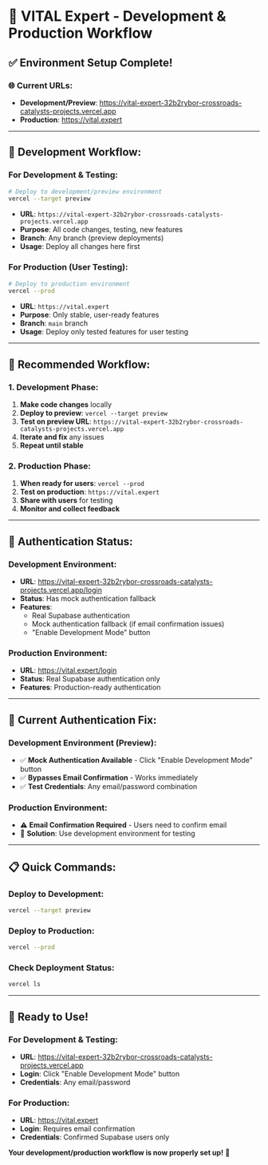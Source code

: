 # 🚀 VITAL Expert - Development & Production Workflow

## ✅ **Environment Setup Complete!**

### **🌐 Current URLs:**
- **Development/Preview**: https://vital-expert-32b2rybor-crossroads-catalysts-projects.vercel.app
- **Production**: https://vital.expert

---

## 🔧 **Development Workflow:**

### **For Development & Testing:**
```bash
# Deploy to development/preview environment
vercel --target preview
```
- **URL**: `https://vital-expert-32b2rybor-crossroads-catalysts-projects.vercel.app`
- **Purpose**: All code changes, testing, new features
- **Branch**: Any branch (preview deployments)
- **Usage**: Deploy all changes here first

### **For Production (User Testing):**
```bash
# Deploy to production environment
vercel --prod
```
- **URL**: `https://vital.expert`
- **Purpose**: Only stable, user-ready features
- **Branch**: `main` branch
- **Usage**: Deploy only tested features for user testing

---

## 🎯 **Recommended Workflow:**

### **1. Development Phase:**
1. **Make code changes** locally
2. **Deploy to preview**: `vercel --target preview`
3. **Test on preview URL**: `https://vital-expert-32b2rybor-crossroads-catalysts-projects.vercel.app`
4. **Iterate and fix** any issues
5. **Repeat until stable**

### **2. Production Phase:**
1. **When ready for users**: `vercel --prod`
2. **Test on production**: `https://vital.expert`
3. **Share with users** for testing
4. **Monitor and collect feedback**

---

## 🔐 **Authentication Status:**

### **Development Environment:**
- **URL**: https://vital-expert-32b2rybor-crossroads-catalysts-projects.vercel.app/login
- **Status**: Has mock authentication fallback
- **Features**: 
  - Real Supabase authentication
  - Mock authentication fallback (if email confirmation issues)
  - "Enable Development Mode" button

### **Production Environment:**
- **URL**: https://vital.expert/login
- **Status**: Real Supabase authentication only
- **Features**: Production-ready authentication

---

## 🎯 **Current Authentication Fix:**

### **Development Environment (Preview):**
- ✅ **Mock Authentication Available** - Click "Enable Development Mode" button
- ✅ **Bypasses Email Confirmation** - Works immediately
- ✅ **Test Credentials**: Any email/password combination

### **Production Environment:**
- ⚠️ **Email Confirmation Required** - Users need to confirm email
- 🔧 **Solution**: Use development environment for testing

---

## 📋 **Quick Commands:**

### **Deploy to Development:**
```bash
vercel --target preview
```

### **Deploy to Production:**
```bash
vercel --prod
```

### **Check Deployment Status:**
```bash
vercel ls
```

---

## 🎉 **Ready to Use!**

### **For Development & Testing:**
- **URL**: https://vital-expert-32b2rybor-crossroads-catalysts-projects.vercel.app
- **Login**: Click "Enable Development Mode" button
- **Credentials**: Any email/password

### **For Production:**
- **URL**: https://vital.expert
- **Login**: Requires email confirmation
- **Credentials**: Confirmed Supabase users only

**Your development/production workflow is now properly set up!** 🚀
